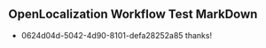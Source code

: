 ## OpenLocalization Workflow Test MarkDown
* 0624d04d-5042-4d90-8101-defa28252a85 
thanks!<!--HONumber=Mar16_HO2-->
